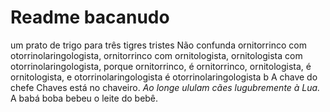 # Readme bacanudo
um prato de trigo para três tigres tristes
Não confunda ornitorrinco com otorrinolaringologista, ornitorrinco com ornitologista, ornitologista com otorrinolaringologista, porque ornitorrinco, é ornitorrinco, ornitologista, é ornitologista, e otorrinolaringologista é otorrinolaringologista b
A chave do chefe Chaves está no chaveiro.
*Ao longe ululam cães lugubremente à Lua.*
A babá boba bebeu o leite do bebê.

